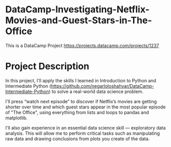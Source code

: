 # DataCamp-Investigating-Netflix-Movies-and-Guest-Stars-in-The-Office

This is a DataCamp Project 
https://projects.datacamp.com/projects/1237

# Project Description
In this project, I'll apply the skills I learned in Introduction to Python and Intermediate Python (https://github.com/negarloloshahvar/DataCamp-Intermediate-Python) to solve a real-world data science problem.

I'll press “watch next episode” to discover if Netflix’s movies are getting shorter over time and which guest stars appear in the most popular episode of "The Office", using everything from lists and loops to pandas and matplotlib.

I'll also gain experience in an essential data science skill — exploratory data analysis. This will allow me to perform critical tasks such as manipulating raw data and drawing conclusions from plots you create of the data.
